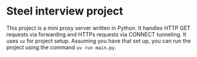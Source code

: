 # Steel interview project

This project is a mini proxy server written in Python. It handles HTTP GET requests via forwarding
and HTTPs requests via CONNECT tunneling. It uses `uv` for project setup. Assuming you have that set
up, you can run the project using the command `uv run main.py`.
